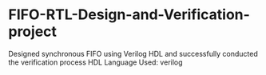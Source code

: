 # FIFO-RTL-Design-and-Verification-project
 Designed synchronous FIFO using Verilog HDL and successfully conducted the verification process HDL Language Used: verilog
